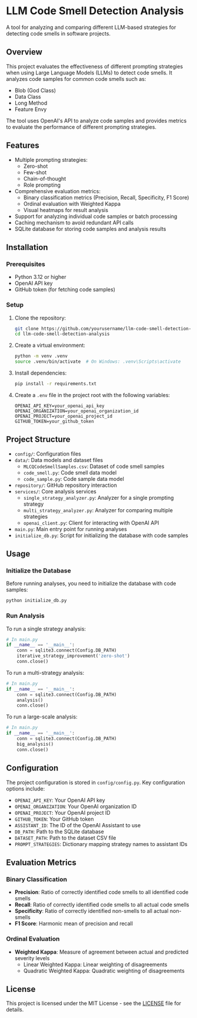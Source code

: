 # LLM Code Smell Detection Analysis

A tool for analyzing and comparing different LLM-based strategies for detecting code smells in software projects.

## Overview

This project evaluates the effectiveness of different prompting strategies when using Large Language Models (LLMs) to detect code smells. It analyzes code samples for common code smells such as:

- Blob (God Class)
- Data Class
- Long Method
- Feature Envy

The tool uses OpenAI's API to analyze code samples and provides metrics to evaluate the performance of different prompting strategies.

## Features

- Multiple prompting strategies:
    - Zero-shot
    - Few-shot
    - Chain-of-thought
    - Role prompting
- Comprehensive evaluation metrics:
    - Binary classification metrics (Precision, Recall, Specificity, F1 Score)
    - Ordinal evaluation with Weighted Kappa
    - Visual heatmaps for result analysis
- Support for analyzing individual code samples or batch processing
- Caching mechanism to avoid redundant API calls
- SQLite database for storing code samples and analysis results

## Installation

### Prerequisites

- Python 3.12 or higher
- OpenAI API key
- GitHub token (for fetching code samples)

### Setup

1. Clone the repository:
   ```bash
   git clone https://github.com/yourusername/llm-code-smell-detection-analysis.git
   cd llm-code-smell-detection-analysis
   ```

2. Create a virtual environment:
   ```bash
   python -m venv .venv
   source .venv/bin/activate  # On Windows: .venv\Scripts\activate
   ```

3. Install dependencies:
   ```bash
   pip install -r requirements.txt
   ```

4. Create a `.env` file in the project root with the following variables:
   ```
   OPENAI_API_KEY=your_openai_api_key
   OPENAI_ORGANIZATION=your_openai_organization_id
   OPENAI_PROJECT=your_openai_project_id
   GITHUB_TOKEN=your_github_token
   ```

## Project Structure

- `config/`: Configuration files
- `data/`: Data models and dataset files
    - `MLCQCodeSmellSamples.csv`: Dataset of code smell samples
    - `code_smell.py`: Code smell data model
    - `code_sample.py`: Code sample data model
- `repository/`: GitHub repository interaction
- `services/`: Core analysis services
    - `single_strategy_analyzer.py`: Analyzer for a single prompting strategy
    - `multi_strategy_analyzer.py`: Analyzer for comparing multiple strategies
    - `openai_client.py`: Client for interacting with OpenAI API
- `main.py`: Main entry point for running analyses
- `initialize_db.py`: Script for initializing the database with code samples

## Usage

### Initialize the Database

Before running analyses, you need to initialize the database with code samples:

```bash
python initialize_db.py
```

### Run Analysis

To run a single strategy analysis:

```python
# In main.py
if __name__ == '__main__':
    conn = sqlite3.connect(Config.DB_PATH)
    iterative_strategy_improvement('zero-shot')
    conn.close()
```

To run a multi-strategy analysis:

```python
# In main.py
if __name__ == '__main__':
    conn = sqlite3.connect(Config.DB_PATH)
    analysis()
    conn.close()
```

To run a large-scale analysis:

```python
# In main.py
if __name__ == '__main__':
    conn = sqlite3.connect(Config.DB_PATH)
    big_analysis()
    conn.close()
```

## Configuration

The project configuration is stored in `config/config.py`. Key configuration options include:

- `OPENAI_API_KEY`: Your OpenAI API key
- `OPENAI_ORGANIZATION`: Your OpenAI organization ID
- `OPENAI_PROJECT`: Your OpenAI project ID
- `GITHUB_TOKEN`: Your GitHub token
- `ASSISTANT_ID`: The ID of the OpenAI Assistant to use
- `DB_PATH`: Path to the SQLite database
- `DATASET_PATH`: Path to the dataset CSV file
- `PROMPT_STRATEGIES`: Dictionary mapping strategy names to assistant IDs

## Evaluation Metrics

### Binary Classification

- **Precision**: Ratio of correctly identified code smells to all identified code smells
- **Recall**: Ratio of correctly identified code smells to all actual code smells
- **Specificity**: Ratio of correctly identified non-smells to all actual non-smells
- **F1 Score**: Harmonic mean of precision and recall

### Ordinal Evaluation

- **Weighted Kappa**: Measure of agreement between actual and predicted severity levels
    - Linear Weighted Kappa: Linear weighting of disagreements
    - Quadratic Weighted Kappa: Quadratic weighting of disagreements

## License

This project is licensed under the MIT License - see the [LICENSE](LICENSE) file for details.
